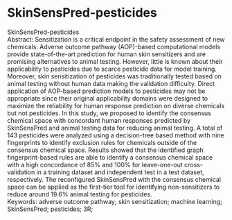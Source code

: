 # SkinSensPred-pesticides  
SkinSensPred-pesticides  
Abstract: Sensitization is a critical endpoint in the safety assessment of new chemicals. Adverse outcome pathway (AOP)-based computational models provide state-of-the-art prediction for human skin sensitizers and are promising alternatives to animal testing. However, little is known about their applicability to pesticides due to scarce pesticide data for model training. Moreover, skin sensitization of pesticides was traditionally tested based on animal testing without human data making the validation difficulty. Direct application of AOP-based prediction models to pesticides may not be appropriate since their original applicability domains were designed to maximize the reliability for human response prediction on diverse chemicals but not pesticides. In this study, we proposed to identify the consensus chemical space with concordant human responses predicted by SkinSensPred and animal testing data for reducing animal testing. A total of 143 pesticides were analyzed using a decision-tree based method with nine fingerprints to identify exclusion rules for chemicals outside of the consensus chemical space. Results showed that the identified graph fingerprint-based rules are able to identify a consensus chemical space with a high concordance of 85% and 100% for leave-one-out cross-validation in a training dataset and independent test in a test dataset, respectively. The reconfigured SkinSensPred with the consensus chemical space can be applied as the first-tier tool for identifying non-sensitizers to reduce around 19.6% animal testing for pesticides.   
Keywords: adverse outcome pathway; skin sensitization; machine learning; SkinSensPred; pesticides; 3R; 
